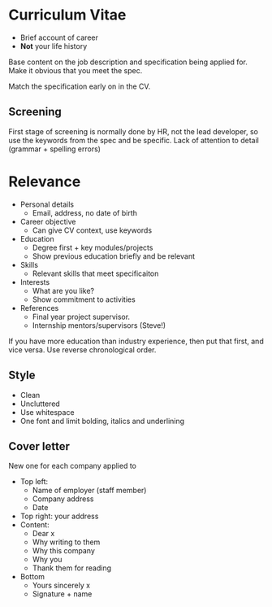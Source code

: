 # Curriculum Vitae
* Brief account of career
* **Not** your life history

Base content on the job description and specification being applied for. Make it obvious that you meet the spec.

Match the specification early on in the CV.

## Screening
First stage of screening is normally done by HR, not the lead developer, so use the keywords from the spec and be specific.
Lack of attention to detail (grammar + spelling errors)

# Relevance
* Personal details
	* Email, address, no date of birth
* Career objective
	* Can give CV context, use keywords
* Education
	* Degree first + key modules/projects
	* Show previous education briefly and be relevant
* Skills
	* Relevant skills that meet specificaiton
* Interests
	* What are you like?
	* Show commitment to activities
* References
	* Final year project supervisor.
	* Internship mentors/supervisors (Steve!)

If you have more education than industry experience, then put that first, and vice versa. Use reverse chronological order.

## Style
* Clean
* Uncluttered
* Use whitespace
* One font and limit bolding, italics and underlining

## Cover letter
New one for each company applied to

* Top left:
	* Name of employer (staff member)
	* Company address
	* Date
* Top right: your address
* Content:
	* Dear x
	* Why writing to them
	* Why this company
	* Why you
	* Thank them for reading
* Bottom
	* Yours sincerely x
	* Signature + name
